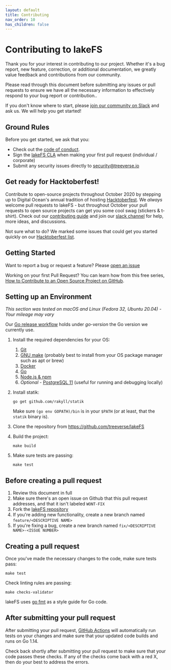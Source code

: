 ```yaml
---
layout: default
title: Contributing
nav_order: 10
has_children: false
---
```


# Contributing to lakeFS

Thank you for your interest in contributing to our project. Whether it's a bug report, new feature, correction, or additional documentation, we greatly value feedback and contributions from our community.

Please read through this document before submitting any issues or pull requests to ensure we have all the necessary information to effectively respond to your bug report or contribution..

If you don't know where to start, please [join our community on Slack](https://join.slack.com/t/lakefs/shared_invite/zt-g86mkroy-186GzaxR4xOar1i1Us0bzw) and ask us. We will help you get started! 

## Ground Rules

Before you get started, we ask that you:

* Check out the [code of conduct](https://github.com/treeverse/lakeFS/blob/master/CODE_OF_CONDUCT.md). 
* Sign the [lakeFS CLA](https://cla-assistant.io/treeverse/lakeFS) when making your first pull request (individual / corporate)
* Submit any security issues directly to [security@treeverse.io](mailto:security@treeverse.io)

## Get ready for Hacktoberfest!

Contribute to open-source projects throughout October 2020 by stepping up to Digital Ocean's annual tradition of hosting [Hacktoberfest](https://hacktoberfest.digitalocean.com/).  We _always_ welcome pull requests to lakeFS - but throughout October your pull requests to open source projects can get you some cool swag (stickers & t-shirt).  Check out our [contributing guide](https://docs.lakefs.io/contributing) and join our [slack channel](https://join.slack.com/t/lakefs/shared_invite/zt-g86mkroy-186GzaxR4xOar1i1Us0bzw) for help, more ideas, and discussions. 

Not sure what to do?  We marked some issues that could get you started quickly on our [Hacktoberfest list](https://github.com/treeverse/lakeFS/issues?q=is%3Aissue+is%3Aopen+label%3Ahacktoberfest).

## Getting Started

Want to report a bug or request a feature? Please [open an issue](https://github.com/treeverse/lakeFS/issues/new)

Working on your first Pull Request? You can learn how from this free series, [How to Contribute to an Open Source Project on GitHub](https://egghead.io/series/how-to-contribute-to-an-open-source-project-on-github).

## Setting up an Environment

*This section was tested on macOS and Linux (Fedora 32, Ubuntu 20.04) - Your mileage may vary*

Our [Go release workflow](https://github.com/treeverse/lakeFS/blob/master/.github/workflows/goreleaser.yaml) holds under _go-version_ the Go version we currently use.

1. Install the required dependencies for your OS:
    1. [Git](https://git-scm.com/book/en/v2/Getting-Started-Installing-Git)
    1. [GNU make](https://www.gnu.org/software/make/) (probably best to install from your OS package manager such as apt or brew)
    1. [Docker](https://docs.docker.com/get-docker/)
    1. [Go](https://golang.org/doc/install)
    1. [Node.js & npm](https://www.npmjs.com/get-npm)
    1. *Optional* - [PostgreSQL 11](https://www.postgresql.org/docs/11/tutorial-install.html) (useful for running and debugging locally)
1. Install statik:
   
   ```shell
   go get github.com/rakyll/statik 
   ```
   
   Make sure `(go env GOPATH)/bin` is in your `$PATH` (or at least, that the `statik` binary is). 
   
1. Clone the repository from https://github.com/treeverse/lakeFS
1. Build the project:
   
   ```shell
   make build
   ```
   
1. Make sure tests are passing:
   
   ```shell
   make test 
   ```

## Before creating a pull request

1. Review this document in full
1. Make sure there's an open issue on Github that this pull request addresses, and that it isn't labeled `WONT-FIX`
1. Fork the [lakeFS repository](https://github.com/treeverse/lakeFS)
1. If you're adding new functionality, create a new branch named `feature/<DESCRIPTIVE NAME>`
1. If you're fixing a bug, create a new branch named `fix/<DESCRIPTIVE NAME>-<ISSUE NUMBER>`

## Creating a pull request

Once you've made the necessary changes to the code, make sure tests pass:

   ```shell
   make test 
   ```

Check linting rules are passing:

   ```shell
   make checks-validator
   ```

lakeFS uses [go fmt](https://golang.org/cmd/gofmt/) as a style guide for Go code.


## After submitting your pull request

After submitting your pull request, [GitHub Actions](https://github.com/treeverse/lakeFS/actions) will automatically run tests on your changes and make sure that your updated code builds and runs on Go 1.14.

Check back shortly after submitting your pull request to make sure that your code passes these checks. If any of the checks come back with a red X, then do your best to address the errors.
